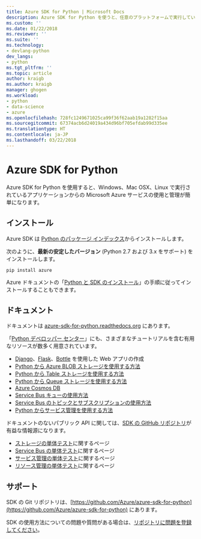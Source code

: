 ```yaml
---
title: Azure SDK for Python | Microsoft Docs
description: Azure SDK for Python を使うと、任意のプラットフォームで実行している Python アプリケーションから Microsoft Azure サービスを簡単に利用できるようになります。
ms.custom: ''
ms.date: 01/22/2018
ms.reviewer: ''
ms.suite: ''
ms.technology:
- devlang-python
dev_langs:
- python
ms.tgt_pltfrm: ''
ms.topic: article
author: kraigb
ms.author: kraigb
manager: ghogen
ms.workload:
- python
- data-science
- azure
ms.openlocfilehash: 728fc1249671025ca99f36f62aab19a1282f15aa
ms.sourcegitcommit: 67374acb6d24019a434d96bf705efdab99d335ee
ms.translationtype: HT
ms.contentlocale: ja-JP
ms.lasthandoff: 03/22/2018
---
```

# <a name="azure-sdk-for-python"></a>Azure SDK for Python

Azure SDK for Python を使用すると、Windows、Mac OSX、Linux で実行されているアプリケーションからの Microsoft Azure サービスの使用と管理が簡単になります。

## <a name="installation"></a>インストール

Azure SDK は [Python のパッケージ インデックス](https://pypi.python.org/pypi/azure)からインストールします。

次のように、**最新の安定したバージョン** (Python 2.7 および 3.x をサポート) をインストールします。

```command
pip install azure
```

Azure ドキュメントの「[Python と SDK のインストール](https://docs.microsoft.com/azure/python-how-to-install/)」の手順に従ってインストールすることもできます。

## <a name="documentation"></a>ドキュメント

ドキュメントは [azure-sdk-for-python.readthedocs.org](http://azure-sdk-for-python.readthedocs.org/en/latest/index.html) にあります。

「[Python デベロッパー センター](http://azure.microsoft.com/develop/python/)」にも、さまざまなチュートリアルを含む有用なリソースが数多く用意されています。

- [Django](/azure/app-service-web/web-sites-python-create-deploy-django-app)、[Flask](/azure/app-service-web/web-sites-python-create-deploy-flask-app)、[Bottle](/azure/app-service-web/web-sites-python-create-deploy-bottle-app) を使用した Web アプリの作成
- [Python から Azure BLOB ストレージを使用する方法](/azure/storage/storage-python-how-to-use-blob-storage)
- [Python から Table ストレージを使用する方法](/azure/storage/storage-python-how-to-use-table-storage)
- [Python から Queue ストレージを使用する方法](/azure/storage/storage-python-how-to-use-queue-storage)
- [Azure Cosmos DB](/azure/cosmos-db/sql-api-python-application)
- [Service Bus キューの使用方法](/azure/service-bus-messaging/service-bus-python-how-to-use-queues)
- [Service Bus のトピックとサブスクリプションの使用方法](/azure/service-bus-messaging/service-bus-python-how-to-use-topics-subscriptions)
- [Python からサービス管理を使用する方法](/azure/cloud-services/cloud-services-python-how-to-use-service-management)

ドキュメントのないパブリック API に関しては、[SDK の GitHub リポジトリ](https://github.com/Azure/azure-sdk-for-python)が有益な情報源になります。

- [ストレージの単体テスト](https://github.com/Azure/azure-storage-python/tree/master/tests)に関するページ
- [Service Bus の単体テスト](https://github.com/Azure/azure-sdk-for-python/tree/master/azure-servicebus/tests)に関するページ
- [サービス管理の単体テスト](https://github.com/Azure/azure-sdk-for-python/tree/master/azure-servicemanagement-legacy/tests)に関するページ
- [リソース管理の単体テスト](https://github.com/Azure/azure-sdk-for-python/tree/master/azure-mgmt/tests)に関するページ

## <a name="support"></a>サポート

SDK の Git リポジトリは、[https://github.com/Azure/azure-sdk-for-python](https://github.com/Azure/azure-sdk-for-python) にあります。

SDK の使用方法についての問題や質問がある場合は、[リポジトリに問題を登録してください](https://github.com/Azure/azure-sdk-for-python/issues)。
